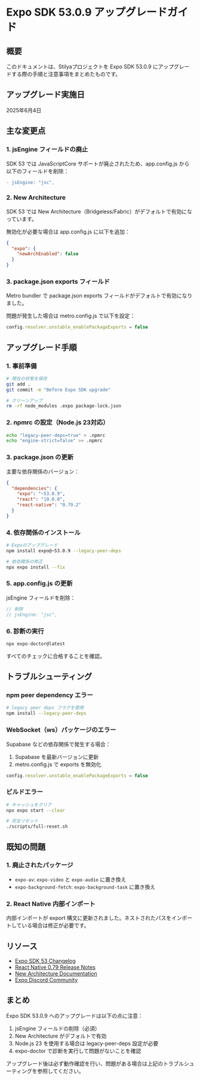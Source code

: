 # Expo SDK 53.0.9 アップグレードガイド

## 概要

このドキュメントは、Stilyaプロジェクトを Expo SDK 53.0.9 にアップグレードする際の手順と注意事項をまとめたものです。

## アップグレード実施日

2025年6月4日

## 主な変更点

### 1. jsEngine フィールドの廃止

SDK 53 では JavaScriptCore サポートが廃止されたため、app.config.js から以下のフィールドを削除：

```diff
- jsEngine: "jsc",
```

### 2. New Architecture

SDK 53 では New Architecture（Bridgeless/Fabric）がデフォルトで有効になっています。

無効化が必要な場合は app.config.js に以下を追加：

```json
{
  "expo": {
    "newArchEnabled": false
  }
}
```

### 3. package.json exports フィールド

Metro bundler で package.json exports フィールドがデフォルトで有効になりました。

問題が発生した場合は metro.config.js で以下を設定：

```javascript
config.resolver.unstable_enablePackageExports = false
```

## アップグレード手順

### 1. 事前準備

```bash
# 現在の状態を保存
git add .
git commit -m "Before Expo SDK upgrade"

# クリーンアップ
rm -rf node_modules .expo package-lock.json
```

### 2. npmrc の設定（Node.js 23対応）

```bash
echo "legacy-peer-deps=true" > .npmrc
echo "engine-strict=false" >> .npmrc
```

### 3. package.json の更新

主要な依存関係のバージョン：

```json
{
  "dependencies": {
    "expo": "~53.0.9",
    "react": "19.0.0",
    "react-native": "0.79.2"
  }
}
```

### 4. 依存関係のインストール

```bash
# Expoのアップグレード
npm install expo@~53.0.9 --legacy-peer-deps

# 依存関係の修正
npx expo install --fix
```

### 5. app.config.js の更新

jsEngine フィールドを削除：

```javascript
// 削除
// jsEngine: "jsc",
```

### 6. 診断の実行

```bash
npx expo-doctor@latest
```

すべてのチェックに合格することを確認。

## トラブルシューティング

### npm peer dependency エラー

```bash
# legacy peer deps フラグを使用
npm install --legacy-peer-deps
```

### WebSocket（ws）パッケージのエラー

Supabase などの依存関係で発生する場合：

1. Supabase を最新バージョンに更新
2. metro.config.js で exports を無効化

```javascript
config.resolver.unstable_enablePackageExports = false
```

### ビルドエラー

```bash
# キャッシュをクリア
npx expo start --clear

# 完全リセット
./scripts/full-reset.sh
```

## 既知の問題

### 1. 廃止されたパッケージ

- `expo-av`: `expo-video` と `expo-audio` に置き換え
- `expo-background-fetch`: `expo-background-task` に置き換え

### 2. React Native 内部インポート

内部インポートが export 構文に更新されました。ネストされたパスをインポートしている場合は修正が必要です。

## リソース

- [Expo SDK 53 Changelog](https://expo.dev/changelog/sdk-53)
- [React Native 0.79 Release Notes](https://reactnative.dev/blog/2025/01/21/react-native-0.79)
- [New Architecture Documentation](https://reactnative.dev/docs/new-architecture-intro)
- [Expo Discord Community](https://chat.expo.dev)

## まとめ

Expo SDK 53.0.9 へのアップグレードは以下の点に注意：

1. jsEngine フィールドの削除（必須）
2. New Architecture がデフォルトで有効
3. Node.js 23 を使用する場合は legacy-peer-deps 設定が必要
4. expo-doctor で診断を実行して問題がないことを確認

アップグレード後は必ず動作確認を行い、問題がある場合は上記のトラブルシューティングを参照してください。
